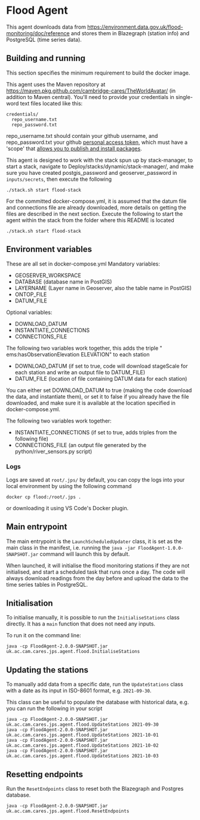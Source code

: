 # Flood Agent
This agent downloads data from https://environment.data.gov.uk/flood-monitoring/doc/reference and stores them in Blazegraph (station info) and PostgreSQL (time series data).

## Building and running
This section specifies the minimum requirement to build the docker image. 

This agent uses the Maven repository at https://maven.pkg.github.com/cambridge-cares/TheWorldAvatar/ (in addition to Maven central).
You'll need to provide your credentials in single-word text files located like this:
```
credentials/
  repo_username.txt
  repo_password.txt
```

repo_username.txt should contain your github username, and repo_password.txt your github [personal access token](https://docs.github.com/en/github/authenticating-to-github/creating-a-personal-access-token), which must have a 'scope' that [allows you to publish and install packages](https://docs.github.com/en/packages/working-with-a-github-packages-registry/working-with-the-apache-maven-registry#authenticating-to-github-packages).

This agent is designed to work with the stack spun up by stack-manager, to start a stack, navigate to Deploy/stacks/dynamic/stack-manager/, and make sure you have created postgis_password and geoserver_password in `inputs/secrets`, then execute the following
```
./stack.sh start flood-stack
```

For the committed docker-compose.yml, it is assumed that the datum file and connections file are already downloaded, more details on getting the files are described in the next section.
Execute the following to start the agent within the stack from the folder where this README is located
```
./stack.sh start flood-stack
```

## Environment variables
These are all set in docker-compose.yml
Mandatory variables:
- GEOSERVER_WORKSPACE
- DATABASE (database name in PostGIS)
- LAYERNAME (Layer name in Geoserver, also the table name in PostGIS)
- ONTOP_FILE
- DATUM_FILE

Optional variables:
- DOWNLOAD_DATUM
- INSTANTIATE_CONNECTIONS
- CONNECTIONS_FILE

The following two variables work together, this adds the triple "<station> ems:hasObservationElevation ELEVATION" to each station
- DOWNLOAD_DATUM (if set to true, code will download stageScale for each station and write an output file to DATUM_FILE)
- DATUM_FILE (location of file containing DATUM data for each station)

You can either set DOWNLOAD_DATUM to true (making the code download the data, and instantiate them), or set it to false if you already have the file downloaded, and make sure it is available at the location specified in docker-compose.yml.

The following two variables work together:
- INSTANTIATE_CONNECTIONS (if set to true, adds triples <station1> <hasDownstreamStation> <station2> from the following file)
- CONNECTIONS_FILE (an output file generated by the python/river_sensors.py script)

### Logs
Logs are saved at `root/.jps/` by default, you can copy the logs into your local environment by using the following command
```
docker cp flood:/root/.jps .
```
or downloading it using VS Code's Docker plugin.

## Main entrypoint
The main entrypoint is the `LaunchScheduledUpdater` class, it is set as the main class in the manifest, i.e. running the `java -jar FloodAgent-1.0.0-SNAPSHOT.jar` command will launch this by default.

When launched, it will initialise the flood monitoring stations if they are not initialised, and start a scheduled task that runs once a day. The code will always download readings from the day before and upload the data to the time series tables in PostgreSQL.

## Initialisation
To initialise manually, it is possible to run the `InitialiseStations` class directly. It has a `main` function that does not need any inputs.

To run it on the command line:
```
java -cp FloodAgent-2.0.0-SNAPSHOT.jar uk.ac.cam.cares.jps.agent.flood.InitialiseStations
```

## Updating the stations
To manually add data from a specific date, run the `UpdateStations` class with a date as its input in ISO-8601 format, e.g. `2021-09-30`.

This class can be useful to populate the database with historical data, e.g. you can run the following in your script
```
java -cp FloodAgent-2.0.0-SNAPSHOT.jar uk.ac.cam.cares.jps.agent.flood.UpdateStations 2021-09-30
java -cp FloodAgent-2.0.0-SNAPSHOT.jar uk.ac.cam.cares.jps.agent.flood.UpdateStations 2021-10-01
java -cp FloodAgent-2.0.0-SNAPSHOT.jar uk.ac.cam.cares.jps.agent.flood.UpdateStations 2021-10-02
java -cp FloodAgent-2.0.0-SNAPSHOT.jar uk.ac.cam.cares.jps.agent.flood.UpdateStations 2021-10-03
```

## Resetting endpoints
Run the `ResetEndpoints` class to reset both the Blazegraph and Postgres database.
```
java -cp FloodAgent-2.0.0-SNAPSHOT.jar uk.ac.cam.cares.jps.agent.flood.ResetEndpoints
```
